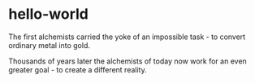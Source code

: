 # hello-world

The first alchemists carried the yoke of an impossible task - to convert ordinary metal into gold. 

Thousands of years later the alchemists of today now work for an even greater goal - to create a different reality.
